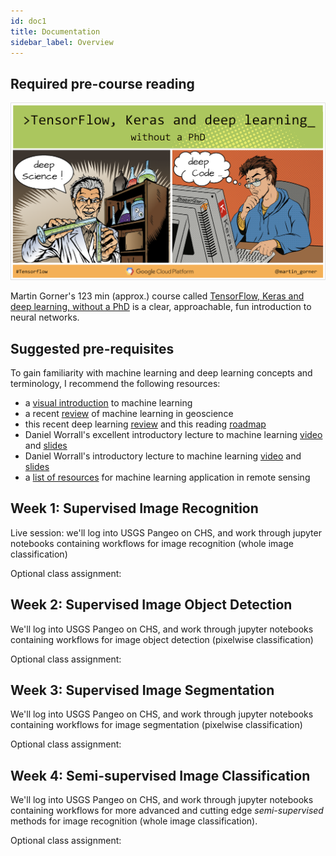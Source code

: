 ```yaml
---
id: doc1
title: Documentation
sidebar_label: Overview
---
```


## Required pre-course reading

![](assets/phd.png)

Martin Gorner's 123 min (approx.) course called [TensorFlow, Keras and deep learning, without a PhD](https://codelabs.developers.google.com/codelabs/cloud-tensorflow-mnist/#0) is a clear, approachable, fun introduction to neural networks.

## Suggested pre-requisites

To gain familiarity with machine learning and deep learning concepts and terminology, I recommend the following resources:

* a [visual introduction](http://www.r2d3.us/visual-intro-to-machine-learning-part-1/) to machine learning
* a recent [review](https://arxiv.org/abs/2006.13311) of machine learning in geoscience
* this recent deep learning [review](https://dennybritz.com/blog/deep-learning-most-important-ideas/) and this reading [roadmap](https://github.com/floodsung/Deep-Learning-Papers-Reading-Roadmap)
* Daniel Worrall's excellent introductory lecture to machine learning [video](https://www.youtube.com/watch?v=FrbWQDdGpHQ&feature=youtu.be&t=40) and [slides](https://deworrall92.github.io/docs/MLSSIndo1_lo_res.pdf)
* Daniel Worrall's introductory lecture to machine learning [video](https://www.youtube.com/watch?v=K59cmobQKew&feature=youtu.be&t=270) and [slides](https://deworrall92.github.io/docs/MLSSIndo2_lo_res.pdf)
* a [list of resources](https://www.notion.so/fd42b6a13305452ba17a5e2fa71467a2?v=7d56617d132e4ec3b98121ae1070f024) for machine learning application in remote sensing

## Week 1: Supervised Image Recognition

Live session: we'll log into USGS Pangeo on CHS, and work through jupyter notebooks containing workflows for image recognition (whole image classification)

Optional class assignment:

## Week 2: Supervised Image Object Detection

We'll log into USGS Pangeo on CHS, and work through jupyter notebooks containing workflows for image object detection (pixelwise classification)

Optional class assignment:

## Week 3: Supervised Image Segmentation

We'll log into USGS Pangeo on CHS, and work through jupyter notebooks containing workflows for image segmentation (pixelwise classification)

Optional class assignment:

## Week 4: Semi-supervised Image Classification

We'll log into USGS Pangeo on CHS, and work through jupyter notebooks containing workflows for more advanced and cutting edge *semi-supervised* methods for image recognition (whole image classification).

Optional class assignment:
